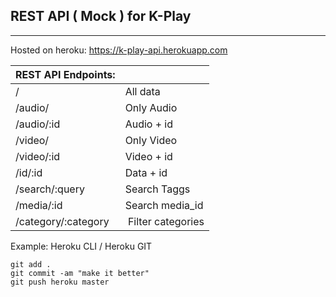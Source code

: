 ## REST API ( Mock ) for K-Play
---
Hosted on heroku: https://k-play-api.herokuapp.com

| REST API Endpoints: |                   |
| ------------------- | ----------------- |
| /                   | All data          |
| /audio/             | Only Audio        |
| /audio/:id          | Audio + id        |
| /video/             | Only Video        |
| /video/:id          | Video + id        |
| /id/:id             | Data + id         |
| /search/:query      | Search Taggs      |
| /media/:id          | Search media_id   |
| /category/:category | Filter categories |

Example: Heroku CLI / Heroku GIT
```
git add .
git commit -am "make it better"
git push heroku master
```